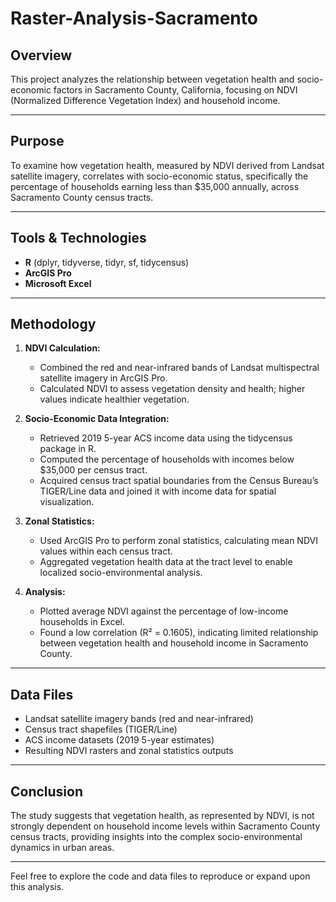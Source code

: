 # Raster-Analysis-Sacramento

## Overview

This project analyzes the relationship between vegetation health and socio-economic factors in Sacramento County, California, focusing on NDVI (Normalized Difference Vegetation Index) and household income.

---

## Purpose

To examine how vegetation health, measured by NDVI derived from Landsat satellite imagery, correlates with socio-economic status, specifically the percentage of households earning less than \$35,000 annually, across Sacramento County census tracts.

---

## Tools & Technologies

* **R** (dplyr, tidyverse, tidyr, sf, tidycensus)
* **ArcGIS Pro**
* **Microsoft Excel**

---

## Methodology

1. **NDVI Calculation:**

   * Combined the red and near-infrared bands of Landsat multispectral satellite imagery in ArcGIS Pro.
   * Calculated NDVI to assess vegetation density and health; higher values indicate healthier vegetation.

2. **Socio-Economic Data Integration:**

   * Retrieved 2019 5-year ACS income data using the tidycensus package in R.
   * Computed the percentage of households with incomes below \$35,000 per census tract.
   * Acquired census tract spatial boundaries from the Census Bureau’s TIGER/Line data and joined it with income data for spatial visualization.

3. **Zonal Statistics:**

   * Used ArcGIS Pro to perform zonal statistics, calculating mean NDVI values within each census tract.
   * Aggregated vegetation health data at the tract level to enable localized socio-environmental analysis.

4. **Analysis:**

   * Plotted average NDVI against the percentage of low-income households in Excel.
   * Found a low correlation (R² = 0.1605), indicating limited relationship between vegetation health and household income in Sacramento County.

---

## Data Files

* Landsat satellite imagery bands (red and near-infrared)
* Census tract shapefiles (TIGER/Line)
* ACS income datasets (2019 5-year estimates)
* Resulting NDVI rasters and zonal statistics outputs

---

## Conclusion

The study suggests that vegetation health, as represented by NDVI, is not strongly dependent on household income levels within Sacramento County census tracts, providing insights into the complex socio-environmental dynamics in urban areas.

---

Feel free to explore the code and data files to reproduce or expand upon this analysis.
